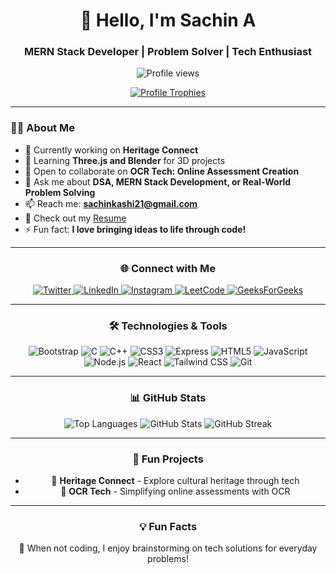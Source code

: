 <h1 align="center">👋 Hello, I'm Sachin A</h1>
<h3 align="center">MERN Stack Developer | Problem Solver | Tech Enthusiast</h3>

<p align="center">
  <img src="https://komarev.com/ghpvc/?username=sachinkashi21&label=Profile%20views&color=0e75b6&style=for-the-badge" alt="Profile views" />
</p>

<div align="center">
  <a href="https://github.com/ryo-ma/github-profile-trophy">
    <img src="https://github-profile-trophy.vercel.app/?username=sachinkashi21&theme=onedark&column=4&margin-w=15&margin-h=15" alt="Profile Trophies" />
  </a>
</div>

---

### 👨‍💻 About Me
- 🔭 Currently working on **Heritage Connect**
- 🌱 Learning **Three.js and Blender** for 3D projects
- 👯 Open to collaborate on **OCR Tech: Online Assessment Creation**
- 💬 Ask me about **DSA, MERN Stack Development, or Real-World Problem Solving**
- 📫 Reach me: **sachinkashi21@gmail.com**
- 📄 Check out my [Resume](https://drive.google.com/file/d/1EAwsnczN2XmreRUG_lD53ZvDkyyfzPkJ/view?usp=sharing)
- ⚡ Fun fact: **I love bringing ideas to life through code!**

---

<h3 align="center">🌐 Connect with Me</h3>
<p align="center">
  <a href="https://twitter.com/sachin_kashi_21" target="blank">
    <img src="https://img.shields.io/badge/Twitter-%231DA1F2.svg?logo=twitter&logoColor=white&style=for-the-badge" alt="Twitter"/>
  </a>
  <a href="https://linkedin.com/in/sachinkashi21" target="blank">
    <img src="https://img.shields.io/badge/LinkedIn-%230077B5.svg?logo=linkedin&logoColor=white&style=for-the-badge" alt="LinkedIn"/>
  </a>
  <a href="https://instagram.com/kashi_sachin_a" target="blank">
    <img src="https://img.shields.io/badge/Instagram-%23E4405F.svg?logo=instagram&logoColor=white&style=for-the-badge" alt="Instagram"/>
  </a>
  <a href="https://www.leetcode.com/sachin_kashi" target="blank">
    <img src="https://img.shields.io/badge/LeetCode-%23FFA116.svg?logo=leetcode&logoColor=black&style=for-the-badge" alt="LeetCode"/>
  </a>
  <a href="https://auth.geeksforgeeks.org/user/sachinkashi21" target="blank">
    <img src="https://img.shields.io/badge/GeeksforGeeks-%2300C853.svg?logo=geeksforgeeks&logoColor=white&style=for-the-badge" alt="GeeksForGeeks"/>
  </a>
</p>

---

<h3 align="center">🛠️ Technologies & Tools</h3>
<p align="center">
  <img src="https://img.shields.io/badge/Bootstrap-%23563D7C.svg?logo=bootstrap&logoColor=white&style=for-the-badge" alt="Bootstrap" />
  <img src="https://img.shields.io/badge/C-%2300599C.svg?logo=c&logoColor=white&style=for-the-badge" alt="C" />
  <img src="https://img.shields.io/badge/C++-%2300599C.svg?logo=cplusplus&logoColor=white&style=for-the-badge" alt="C++" />
  <img src="https://img.shields.io/badge/CSS3-%231572B6.svg?logo=css3&logoColor=white&style=for-the-badge" alt="CSS3" />
  <img src="https://img.shields.io/badge/Express.js-%23404d59.svg?logo=express&logoColor=%2361DAFB&style=for-the-badge" alt="Express" />
  <img src="https://img.shields.io/badge/HTML5-%23E34F26.svg?logo=html5&logoColor=white&style=for-the-badge" alt="HTML5" />
  <img src="https://img.shields.io/badge/JavaScript-%23F7DF1E.svg?logo=javascript&logoColor=black&style=for-the-badge" alt="JavaScript" />
  <img src="https://img.shields.io/badge/Node.js-%2343853D.svg?logo=node.js&logoColor=white&style=for-the-badge" alt="Node.js" />
  <img src="https://img.shields.io/badge/React-%2320232a.svg?logo=react&logoColor=%2361DAFB&style=for-the-badge" alt="React" />
  <img src="https://img.shields.io/badge/TailwindCSS-%2338B2AC.svg?logo=tailwind-css&logoColor=white&style=for-the-badge" alt="Tailwind CSS" />
  <img src="https://img.shields.io/badge/Git-%23F05032.svg?logo=git&logoColor=white&style=for-the-badge" alt="Git" />
</p>

---

<h3 align="center">📊 GitHub Stats</h3>
<p align="center">
  <img src="https://github-readme-stats.vercel.app/api/top-langs?username=sachinkashi21&show_icons=true&locale=en&layout=compact&theme=radical" alt="Top Languages" />
  <img src="https://github-readme-stats.vercel.app/api?username=sachinkashi21&show_icons=true&locale=en&theme=radical" alt="GitHub Stats" />
  <img src="https://github-readme-streak-stats.herokuapp.com/?user=sachinkashi21&theme=radical" alt="GitHub Streak" />
</p>

---

<h3 align="center">🚀 Fun Projects</h3>
<ul align="center">
  <li>📌 <b>Heritage Connect</b> - Explore cultural heritage through tech</li>
  <li>📌 <b>OCR Tech</b> - Simplifying online assessments with OCR</li>
</ul>

---

<h3 align="center">💡 Fun Facts</h3>
<p align="center">🎯 When not coding, I enjoy brainstorming on tech solutions for everyday problems!</p>
